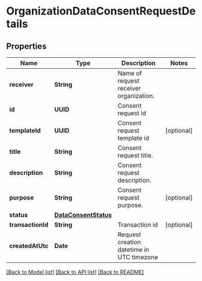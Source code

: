 # OrganizationDataConsentRequestDetails

## Properties
Name | Type | Description | Notes
------------ | ------------- | ------------- | -------------
**receiver** | **String** | Name of request receiver organization. | 
**id** | **UUID** | Consent request id | 
**templateId** | **UUID** | Consent request template id | [optional] 
**title** | **String** | Consent request title. | 
**description** | **String** | Consent request description. | 
**purpose** | **String** | Consent request purpose. | [optional] 
**status** | [**DataConsentStatus**](DataConsentStatus.md) |  | 
**transactionId** | **String** | Transaction id | [optional] 
**createdAtUtc** | **Date** | Request creation datetime in UTC timezone | 

[[Back to Model list]](../README.md#documentation-for-models) [[Back to API list]](../README.md#documentation-for-api-endpoints) [[Back to README]](../README.md)


